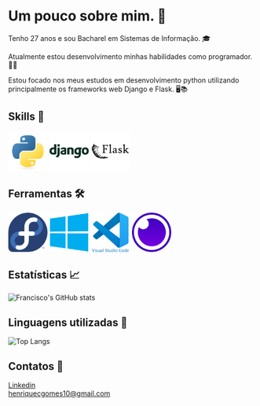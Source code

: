 <h1> Um pouco sobre mim.  👋 </h1>

  <p>Tenho 27 anos e sou Bacharel em Sistemas de Informação. 🎓<p>
  
  <p>Atualmente estou desenvolvimento minhas habilidades como programador. 👨‍💻</p>

  <p>Estou focado nos meus estudos em desenvolvimento python utilizando principalmente os frameworks web Django e Flask. 🖥📚</p>

<h2>Skills 🚀</h2>
  
  <p>
     <img height="80" width="80" src="https://github.com/devicons/devicon/blob/master/icons/python/python-original.svg" />
     <img height="80" width="80" src="https://github.com/devicons/devicon/blob/master/icons/django/django-plain-wordmark.svg" />
     <img height="80" width="80" src="https://github.com/devicons/devicon/blob/master/icons/flask/flask-original-wordmark.svg" />
  </p>
  

<h2>Ferramentas 🛠</h2>

  <p>
    <img height="80" width="80" src="https://github.com/devicons/devicon/blob/master/icons/fedora/fedora-original.svg" />
    <img height="80" width="80" src="https://github.com/devicons/devicon/blob/master/icons/windows8/windows8-original.svg" />
    <img height="80" width="80" src="https://github.com/devicons/devicon/blob/master/icons/vscode/vscode-original-wordmark.svg" />
    <img height="80" width="80" src="https://github.com/devicons/devicon/blob/master/icons/insomnia/insomnia-original.svg" />
  </p>
  
<h2>Estatísticas 📈</h2>  

  ![Francisco's GitHub stats](https://github-readme-stats.vercel.app/api?username=FranciscoGomes20&show_icons=true&count_private=true&theme=tokyonight)
 
<h2>Linguagens utilizadas 🐍</h2>

  ![Top Langs](https://github-readme-stats.vercel.app/api/top-langs/?username=FranciscoGomes20&layout=compact&theme=tokyonight)
 
<h2>Contatos 📖</h2>
  <a href="https://www.linkedin.com/in/franciscohgomes/">Linkedin</a><br>
  <a href="mailto:henriquecgomes10@gmail.com">henriquecgomes10@gmail.com</a>
